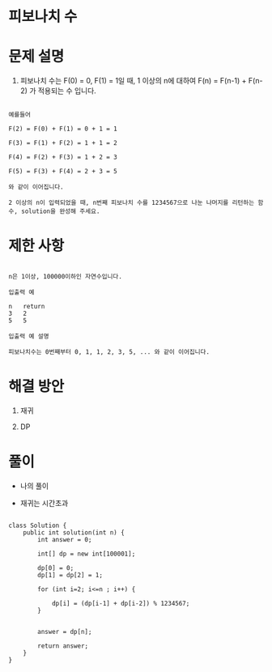 # 피보나치 수

# 문제 설명

1. 피보나치 수는 F(0) = 0, F(1) = 1일 때, 1 이상의 n에 대하여 F(n) = F(n-1) + F(n-2) 가 적용되는 수 입니다.

```

예를들어

F(2) = F(0) + F(1) = 0 + 1 = 1

F(3) = F(1) + F(2) = 1 + 1 = 2

F(4) = F(2) + F(3) = 1 + 2 = 3

F(5) = F(3) + F(4) = 2 + 3 = 5

와 같이 이어집니다.

2 이상의 n이 입력되었을 때, n번째 피보나치 수를 1234567으로 나눈 나머지를 리턴하는 함수, solution을 완성해 주세요.

```

# 제한 사항

```

n은 1이상, 100000이하인 자연수입니다.

입출력 예

n	return
3	2
5	5

입출력 예 설명

피보나치수는 0번째부터 0, 1, 1, 2, 3, 5, ... 와 같이 이어집니다.

```

# 해결 방안

1. 재귀

2. DP

# 풀이

- 나의 풀이

- 재귀는 시간초과

```

class Solution {
    public int solution(int n) {
        int answer = 0;
        
        int[] dp = new int[100001];
        
        dp[0] = 0;
        dp[1] = dp[2] = 1;
        
        for (int i=2; i<=n ; i++) {
            
            dp[i] = (dp[i-1] + dp[i-2]) % 1234567;
        }
        
        
        answer = dp[n];
        
        return answer;
    }
}

```